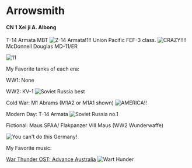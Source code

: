 # Arrowsmith
#### CN 1  **Xei ji  A. Albong**
T-14 Armata MBT
![Z-14 Armata!1!!](https://m.media-amazon.com/images/I/61fyM7Cb+rL.jpg)
Union Pacific FEF-3 class.
![CRAZY!!!!](https://sites.create-cdn.net/siteimages/19/3/4/193478/16/7/4/16741225/1920x1080.jpg?1537950424)
McDonnell Douglas MD-11/ER

![11](https://t.plnspttrs.net/00530/965809_c4e9e8d1ca_280.jpg)


My Favorite tanks of each era:

WW1: None


WW2: KV-1
![Soviet Russia best](https://wiki.warthunder.com/images/thumb/3/32/ArtImage_KV-1E.png/800px-ArtImage_KV-1E.png)

Cold War: M1 Abrams (M1A2 or M1A1 shown)
![AMERICA!!](https://images8.alphacoders.com/627/627297.jpg)

Modern Day: T-14 Armata
![Soviet Russia no.1](https://d.newsweek.com/en/full/2184734/russian-forces-reluctant-t-14-armata-tanks.jpg?w=1200&f=921ea4af21ca9d0589b97d720341d801)

Fictional: Maus SPAA/ Flakpanzer VIII Maus (WW2 Wunderwaffe)





![You can't do this Germany!](https://encrypted-tbn0.gstatic.com/images?q=tbn:ANd9GcTEJ5nYPElyyac8arNkAAcJBcPNiQEa34XHjw&s)


My Favorite music:

[War Thunder OST: Advance Australia](https://www.youtube.com/watch?v=46oYJSQlko8)
![Wart Hunder](https://warthunder.com/i/opengraph-wtland.jpg)

